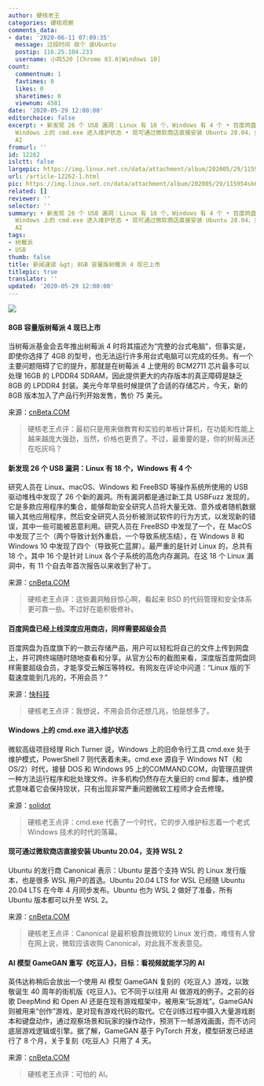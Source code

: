 ```yaml
---
author: 硬核老王
categories: 硬核观察
comments_data:
- date: '2020-06-11 07:09:35'
  message: 过段时间 收个 装Ubuntu
  postip: 116.25.104.233
  username: 小鸣520 [Chrome 83.0|Windows 10]
count:
  commentnum: 1
  favtimes: 0
  likes: 0
  sharetimes: 0
  viewnum: 4581
date: '2020-05-29 12:00:00'
editorchoice: false
excerpt: • 新发现 26 个 USB 漏洞：Linux 有 18 个，Windows 有 4 个 • 百度网盘已经上线深度应用商店，同样需要超级会员 •
  Windows 上的 cmd.exe 进入维护状态 • 现可通过微软商店直接安装 Ubuntu 20.04，支持 WSL 2 • AI 模型 GameGAN 重写《吃豆人》，目标：看视频就能学习的
  AI
fromurl: ''
id: 12262
islctt: false
largepic: https://img.linux.net.cn/data/attachment/album/202005/29/115954sk65h0bt5tit8tj6.jpg
url: /article-12262-1.html
pic: https://img.linux.net.cn/data/attachment/album/202005/29/115954sk65h0bt5tit8tj6.jpg.thumb.jpg
related: []
reviewer: ''
selector: ''
summary: • 新发现 26 个 USB 漏洞：Linux 有 18 个，Windows 有 4 个 • 百度网盘已经上线深度应用商店，同样需要超级会员 •
  Windows 上的 cmd.exe 进入维护状态 • 现可通过微软商店直接安装 Ubuntu 20.04，支持 WSL 2 • AI 模型 GameGAN 重写《吃豆人》，目标：看视频就能学习的
  AI
tags:
- 树莓派
- USB
thumb: false
title: 新闻速读 &gt; 8GB 容量版树莓派 4 现已上市
titlepic: true
translator: ''
updated: '2020-05-29 12:00:00'
---
```


![](/data/attachment/album/202005/29/115954sk65h0bt5tit8tj6.jpg)


#### 8GB 容量版树莓派 4 现已上市


当树莓派基金会去年推出树莓派 4 时将其描述为“完整的台式电脑”，但事实是，即使你选择了 4GB 的型号，也无法运行许多用台式电脑可以完成的任务。有一个主要问题阻碍了它的提升，那就是在树莓派 4 上使用的 BCM2711 芯片最多可以处理 16GB 的 LPDDR4 SDRAM，因此提供更大的内存版本的真正障碍是缺乏 8GB 的 LPDDR4 封装。美光今年早些时候提供了合适的存储芯片，今天，新的 8GB 版本加入了产品行列开始发售，售价 75 美元。


来源：[cnBeta.COM](https://www.cnbeta.com/articles/tech/984459.htm)



> 
> 硬核老王点评：最初只是用来做教育和实验的单板计算机，在功能和性能上越来越庞大强劲，当然，价格也更贵了。不过，最重要的是，你的树莓派还在吃灰吗？
> 
> 
> 


#### 新发现 26 个 USB 漏洞：Linux 有 18 个，Windows 有 4 个


研究人员在 Linux、macOS、Windows 和 FreeBSD 等操作系统所使用的 USB 驱动堆栈中发现了 26 个新的漏洞。所有漏洞都是通过新工具 USBFuzz 发现的，它是多款应用程序的集合，能够帮助安全研究人员将大量无效、意外或者随机数据输入其他应用程序，然后安全研究人员分析被测试软件的行为方式，以发现新的错误，其中一些可能被恶意利用。研究人员在 FreeBSD 中发现了一个，在 MacOS 中发现了三个（两个导致计划外重启，一个导致系统冻结），在 Windows 8 和 Windows 10 中发现了四个（导致死亡蓝屏）。最严重的是针对 Linux 的，总共有 18 个，其中 16 个是针对 Linux 各个子系统的高危内存漏洞。在这 18 个 Linux 漏洞中，有 11 个自去年首次报告以来收到了补丁。


来源：[cnBeta.COM](https://www.cnbeta.com/articles/tech/984261.htm)



> 
> 硬核老王点评：这些漏洞触目惊心啊，看起来 BSD 的代码管理和安全体系更可靠一些。不过好在能积极修补。
> 
> 
> 


#### 百度网盘已经上线深度应用商店，同样需要超级会员


百度网盘为百度旗下的一款云存储产品，用户可以轻松将自己的文件上传到网盘上，并可跨终端随时随地查看和分享。从官方公布的截图来看，深度版百度网盘同样需要超级会员，才能享受云解压等特权。有网友在评论中问道：“Linux 版的下载速度能到几兆的，不用会员？”


来源：[快科技](https://www.cnbeta.com/articles/tech/984307.htm)



> 
> 硬核老王点评：我想说，不用会员你还想几兆，怕是想多了。
> 
> 
> 


#### Windows 上的 cmd.exe 进入维护状态


微软高级项目经理 Rich Turner 说，Windows 上的旧命令行工具 cmd.exe 处于维护模式，PowerShell 7 则代表着未来。cmd.exe 源自于 Windows NT（和 OS/2）时代，接替 DOS 和 Windows 95 上的COMMAND.COM，向管理员提供一种方法运行程序和批处理文件。许多机构仍然存在大量旧的 cmd 脚本，维护模式意味着它会保持现状，只有出现非常严重问题微软工程师才会去修理。


来源：[solidot](https://www.solidot.org/story?sid=64492)



> 
> 硬核老王点评：cmd.exe 代表了一个时代，它的步入维护标志着一个老式 Windows 技术的时代的落幕。
> 
> 
> 


#### 现可通过微软商店直接安装 Ubuntu 20.04，支持 WSL 2


Ubuntu 的发行商 Canonical 表示：Ubuntu 是首个支持 WSL 的 Linux 发行版本，也是很多 WSL 用户的首选。Ubuntu 20.04 LTS for WSL 已经随 Ubuntu 20.04 LTS 在今年 4 月同步发布。Ubuntu 也为 WSL 2 做好了准备，所有 Ubuntu 版本都可以升至 WSL 2。


来源：[cnBeta.COM](https://www.cnbeta.com/articles/tech/984383.htm)



> 
> 硬核老王点评：Canonical 是最积极靠拢微软的 Linux 发行商，难怪有人曾在网上说，微软应该收购 Canonical，对此我不发表意见。
> 
> 
> 


#### AI 模型 GameGAN 重写《吃豆人》，目标：看视频就能学习的 AI


英伟达称稍后会放出一个使用 AI 模型 GameGAN 复刻的《吃豆人》游戏，以致敬诞生 40 周年的街机版《吃豆人》。它不同于以往用 AI 做游戏的例子。之前的谷歌 DeepMind 和 Open AI 还是在现有游戏框架中，被用来“玩游戏”。GameGAN 则被用来“创作”游戏，是对现有游戏代码的取代。它在训练过程中摄入大量游戏剧本和键盘动作，通过观察场景和玩家的操作动作，预测下一帧游戏画面，而不访问底层游戏逻辑或引擎。据了解，GameGAN 基于 PyTorch 开发，模型研发已经进行了 8 个月，关于复刻《吃豆人》只用了 4 天。


来源：[cnBeta.COM](https://www.cnbeta.com/articles/tech/984227.htm)



> 
> 硬核老王点评：可怕的 AI。
> 
> 
>